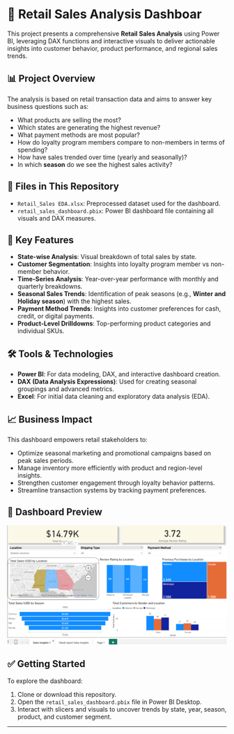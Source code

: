 # 🛒 Retail Sales Analysis Dashboar

This project presents a comprehensive **Retail Sales Analysis** using Power BI, leveraging DAX functions and interactive visuals to deliver actionable insights into customer behavior, product performance, and regional sales trends.

## 📊 Project Overview

The analysis is based on retail transaction data and aims to answer key business questions such as:

- What products are selling the most?
- Which states are generating the highest revenue?
- What payment methods are most popular?
- How do loyalty program members compare to non-members in terms of spending?
- How have sales trended over time (yearly and seasonally)?
- In which **season** do we see the highest sales activity?

## 📁 Files in This Repository

- `Retail_Sales EDA.xlsx`: Preprocessed dataset used for the dashboard.
- `retail_sales_dashboard.pbix`: Power BI dashboard file containing all visuals and DAX measures.

## 🧠 Key Features

- **State-wise Analysis**: Visual breakdown of total sales by state.
- **Customer Segmentation**: Insights into loyalty program member vs non-member behavior.
- **Time-Series Analysis**: Year-over-year performance with monthly and quarterly breakdowns.
- **Seasonal Sales Trends**: Identification of peak seasons (e.g., **Winter and Holiday season**) with the highest sales.
- **Payment Method Trends**: Insights into customer preferences for cash, credit, or digital payments.
- **Product-Level Drilldowns**: Top-performing product categories and individual SKUs.

## 🛠 Tools & Technologies

- **Power BI**: For data modeling, DAX, and interactive dashboard creation.
- **DAX (Data Analysis Expressions)**: Used for creating seasonal groupings and advanced metrics.
- **Excel**: For initial data cleaning and exploratory data analysis (EDA).

## 📈 Business Impact

This dashboard empowers retail stakeholders to:
- Optimize seasonal marketing and promotional campaigns based on peak sales periods.
- Manage inventory more efficiently with product and region-level insights.
- Strengthen customer engagement through loyalty behavior patterns.
- Streamline transaction systems by tracking payment preferences.

## 📸 Dashboard Preview

![Retail Sales Dashboard](dashboard_preview.png)

## ✅ Getting Started

To explore the dashboard:
1. Clone or download this repository.
2. Open the `retail_sales_dashboard.pbix` file in Power BI Desktop.
3. Interact with slicers and visuals to uncover trends by state, year, season, product, and customer segment.

---


